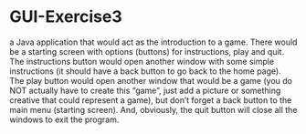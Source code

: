 # GUI-Exercise3
a Java application that would act as the introduction to a game. There would be a starting screen with options (buttons) for instructions, play and quit. The instructions button would open another window with some simple instructions (it should have a back button to go back to the home page). The play button would open another window that would be a game (you do NOT actually have to create this “game”, just add a picture or something creative that could represent a game), but don’t forget a back button to the main menu (starting screen). And, obviously, the quit button will close all the windows to exit the program.
